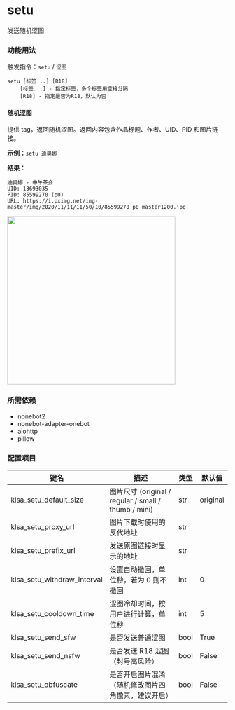 # setu

发送随机涩图

### 功能用法

触发指令：`setu` / `涩图`

```
setu [标签...] [R18]
    [标签...] - 指定标签，多个标签用空格分隔
    [R18] - 指定是否为R18，默认为否
```

#### 随机涩图

提供 tag，返回随机涩图。返回内容包含作品标题、作者、UID、PID 和图片链接。

**示例：**`setu 迪奥娜`

**结果：**

```
迪奥娜 - 中午茶会
UID: 13693035
PID: 85599270 (p0)
URL: https://i.pximg.net/img-master/img/2020/11/11/11/50/10/85599270_p0_master1200.jpg
```

<img src="https://assets.zouht.com/img/md/KrLiSrAu-Bot-README-02.jpg" style="width: 384px;" />

### 所需依赖

- nonebot2
- nonebot-adapter-onebot
- aiohttp
- pillow

### 配置项目

| 键名                        | 描述                                                 | 类型 | 默认值   |
| --------------------------- | ---------------------------------------------------- | ---- | -------- |
| klsa_setu_default_size      | 图片尺寸 (original / regular / small / thumb / mini) | str  | original |
| klsa_setu_proxy_url         | 图片下载时使用的反代地址                             | str  |          |
| klsa_setu_prefix_url        | 发送原图链接时显示的地址                             | str  |          |
| klsa_setu_withdraw_interval | 设置自动撤回，单位秒，若为 0 则不撤回                | int  | 0        |
| klsa_setu_cooldown_time     | 涩图冷却时间，按用户进行计算，单位秒                 | int  | 5        |
| klsa_setu_send_sfw          | 是否发送普通涩图                                     | bool | True     |
| klsa_setu_send_nsfw         | 是否发送 R18 涩图（封号高风险）                      | bool | False    |
| klsa_setu_obfuscate         | 是否开启图片混淆（随机修改图片四角像素，建议开启）   | bool | False    |